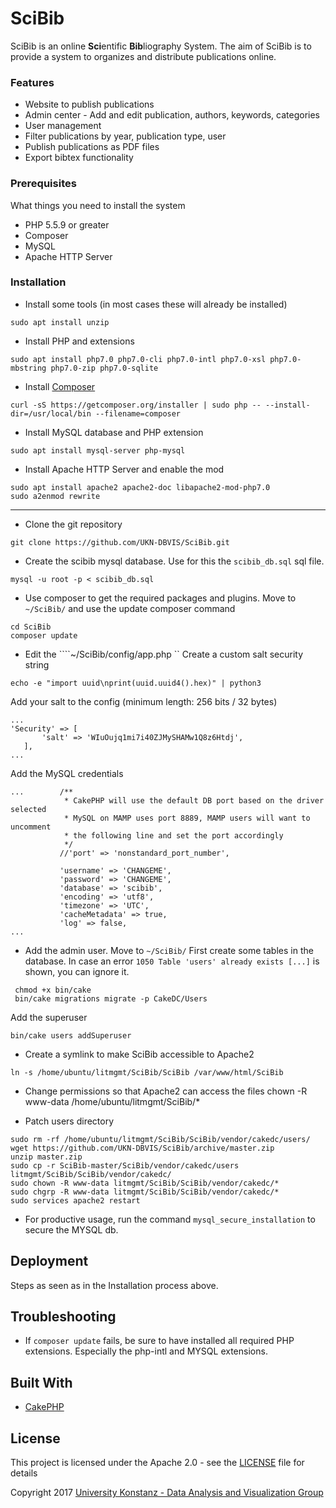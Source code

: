 # SciBib

SciBib is an online **Sci**entific **Bib**liography System. The aim of SciBib is to provide a system to organizes and distribute publications online. 

### Features

- Website to publish publications 
- Admin center - Add and edit publication, authors, keywords, categories 
- User management
- Filter publications by year, publication type, user 
- Publish publications as PDF files 
- Export bibtex functionality 

### Prerequisites

 What things you need to install the system

 - PHP 5.5.9 or greater 
 - Composer
 - MySQL 
 - Apache HTTP Server


### Installation

 - Install some tools (in most cases these will already be installed)
 ``` 
 sudo apt install unzip
 ```

 - Install PHP and extensions
 ```
sudo apt install php7.0 php7.0-cli php7.0-intl php7.0-xsl php7.0-mbstring php7.0-zip php7.0-sqlite 
```
 
 - Install [Composer](https://getcomposer.org/download/)
 ```
 curl -sS https://getcomposer.org/installer | sudo php -- --install-dir=/usr/local/bin --filename=composer
```

 - Install MySQL database and PHP extension
 ```
 sudo apt install mysql-server php-mysql
 ```
 
 - Install Apache HTTP Server and enable the mod
  ```
 sudo apt install apache2 apache2-doc libapache2-mod-php7.0
 sudo a2enmod rewrite
  ```
  
----------

 - Clone the git repository
 ```
 git clone https://github.com/UKN-DBVIS/SciBib.git
 ```

 - Create the scibib mysql database. Use for this the ```scibib_db.sql``` sql file.
 ```
 mysql -u root -p < scibib_db.sql 
 ```

 - Use composer to get the required packages and plugins.
 Move to ```~/SciBib/``` and use the update composer command
 ```
 cd SciBib
 composer update
 ```

 - Edit the ````~/SciBib/config/app.php `` 
  Create a custom salt security string
 ```
 echo -e "import uuid\nprint(uuid.uuid4().hex)" | python3
 ```
 
 Add your salt to the config (minimum length: 256 bits / 32 bytes)
 ```
 ...
 'Security' => [
        'salt' => 'WIuOujq1mi7i40ZJMySHAMw1Q8z6Htdj',
    ],
 ...
 ```
Add the MySQL credentials
 ```
 ...        /**
             * CakePHP will use the default DB port based on the driver selected
             * MySQL on MAMP uses port 8889, MAMP users will want to uncomment
             * the following line and set the port accordingly
             */
            //'port' => 'nonstandard_port_number',
            
            'username' => 'CHANGEME',
            'password' => 'CHANGEME',
            'database' => 'scibib',
            'encoding' => 'utf8',
            'timezone' => 'UTC',
            'cacheMetadata' => true,
            'log' => false,
 ...
 ```
 - Add the admin user. Move to ``` ~/SciBib/ ``` 
First create some tables in the database. In case an error `1050 Table 'users' already exists [...]` is shown, you can ignore it.
```
 chmod +x bin/cake
 bin/cake migrations migrate -p CakeDC/Users
```


Add the superuser
```
bin/cake users addSuperuser
```

- Create a symlink to make SciBib accessible to Apache2
``` 
ln -s /home/ubuntu/litmgmt/SciBib/SciBib /var/www/html/SciBib
```

- Change permissions so that Apache2 can access the files
chown -R www-data /home/ubuntu/litmgmt/SciBib/*

- Patch users directory
``` 
sudo rm -rf /home/ubuntu/litmgmt/SciBib/SciBib/vendor/cakedc/users/
wget https://github.com/UKN-DBVIS/SciBib/archive/master.zip
unzip master.zip
sudo cp -r SciBib-master/SciBib/vendor/cakedc/users litmgmt/SciBib/SciBib/vendor/cakedc/
sudo chown -R www-data litmgmt/SciBib/SciBib/vendor/cakedc/*
sudo chgrp -R www-data litmgmt/SciBib/SciBib/vendor/cakedc/*
sudo services apache2 restart
```

- For productive usage, run the command `mysql_secure_installation` to secure the MYSQL db.

## Deployment

Steps as seen as in the Installation process above.

## Troubleshooting

- If ```composer update``` fails, be sure to have installed all required PHP extensions. 
  Especially the php-intl and MYSQL extensions. 


## Built With

* [CakePHP](https://github.com/cakephp/cakephp)


## License

This project is licensed under the Apache 2.0 - see the [LICENSE](LICENSE) file for details

Copyright 2017 [University Konstanz -  Data Analysis and Visualization Group](https://www.vis.uni-konstanz.de/)
